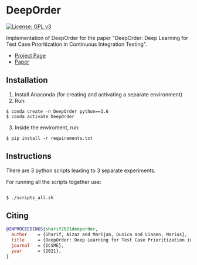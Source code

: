 # DeepOrder

[![License: GPL v3](https://img.shields.io/badge/License-GPLv3-blue.svg)](https://www.gnu.org/licenses/gpl-3.0)

Implementation of DeepOrder for the paper "DeepOrder: Deep Learning for Test Case Prioritization in Continuous Integration Testing".

 * [Project Page](https://aizazsharif.github.io/DeepOrder-site/)
 * [Paper](https://arxiv.org/abs/2110.07443)

## Installation


1. Install Anaconda (for creating and activating a separate environment)
2. Run: 
```
$ conda create -n DeepOrder python==3.6
$ conda activate DeepOrder
```
3. Inside the enviroment, run:
```
$ pip install -r requirements.txt
```
## Instructions

There are 3 python scripts leading to 3 separate experiments. 

For running all the scripts together use: 
```

$ ./scripts_all.sh

```


## Citing
```BibTeX
@INPROCEEDINGS{sharif2021deeporder,
  author    = {Sharif, Aizaz and Marijan, Dusica and Liaaen, Marius},
  title     = {DeepOrder: Deep Learning for Test Case Prioritization in Continuous Integration Testing},
  journal   = {ICSME},
  year      = {2021},
}
```
